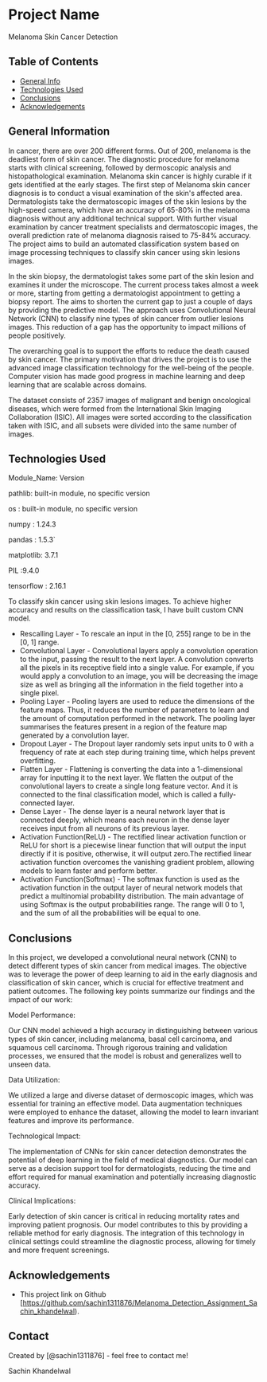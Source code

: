 # Project Name
  Melanoma Skin Cancer Detection


## Table of Contents
* [General Info](#general-information)
* [Technologies Used](#technologies-used)
* [Conclusions](#conclusions)
* [Acknowledgements](#acknowledgements)



## General Information
In cancer, there are over 200 different forms. Out of 200, melanoma is the deadliest form of skin cancer. The diagnostic procedure for melanoma starts with clinical screening, followed by dermoscopic analysis and histopathological examination. Melanoma skin cancer is highly curable if it gets identified at the early stages. The first step of Melanoma skin cancer diagnosis is to conduct a visual examination of the skin's affected area. Dermatologists take the dermatoscopic images of the skin lesions by the high-speed camera, which have an accuracy of 65-80% in the melanoma diagnosis without any additional technical support. With further visual examination by cancer treatment specialists and dermatoscopic images, the overall prediction rate of melanoma diagnosis raised to 75-84% accuracy. The project aims to build an automated classification system based on image processing techniques to classify skin cancer using skin lesions images.

In the skin biopsy, the dermatologist takes some part of the skin lesion and examines it under the microscope. The current process takes almost a week or more, starting from getting a dermatologist appointment to getting a biopsy report.
 The aims to shorten the current gap to just a couple of days by providing the predictive model.
 The approach uses Convolutional Neural Network (CNN) to classify nine types of skin cancer from outlier lesions images. This reduction of a gap has the opportunity to impact millions of people positively.

 The overarching goal is to support the efforts to reduce the death caused by skin cancer. The primary motivation that drives the project is to use the advanced image classification technology for the well-being of the people. Computer vision has made good progress in machine learning and deep learning that are scalable across domains.


The dataset consists of 2357 images of malignant and benign oncological diseases, which were formed from the International Skin Imaging Collaboration (ISIC). All images were sorted according to the classification taken with ISIC, and all subsets were divided into the same number of images.



## Technologies Used

Module_Name: Version

pathlib: built-in module, no specific version

os :    built-in module, no specific version

numpy   : 1.24.3   

pandas  : 1.5.3`

matplotlib: 3.7.1

PIL :9.4.0

tensorflow : 2.16.1


To classify skin cancer using skin lesions images. To achieve higher accuracy and results on the classification task, I have built custom CNN model.

- Rescalling Layer - To rescale an input in the [0, 255] range to be in the [0, 1] range.
- Convolutional Layer - Convolutional layers apply a convolution operation to the input, passing the result to the next layer. A convolution converts all the pixels in its receptive field into a single value. For example, if you would apply a convolution to an image, you will be decreasing the image size as well as bringing all the information in the field together into a single pixel. 
- Pooling Layer - Pooling layers are used to reduce the dimensions of the feature maps. Thus, it reduces the number of parameters to learn and the amount of computation performed in the network. The pooling layer summarises the features present in a region of the feature map generated by a convolution layer.
- Dropout Layer - The Dropout layer randomly sets input units to 0 with a frequency of rate at each step during training time, which helps prevent overfitting.
- Flatten Layer - Flattening is converting the data into a 1-dimensional array for inputting it to the next layer. We flatten the output of the convolutional layers to create a single long feature vector. And it is connected to the final classification model, which is called a fully-connected layer.
- Dense Layer - The dense layer is a neural network layer that is connected deeply, which means each neuron in the dense layer receives input from all neurons of its previous layer.
- Activation Function(ReLU) - The rectified linear activation function or ReLU for short is a piecewise linear function that will output the input directly if it is positive, otherwise, it will output zero.The rectified linear activation function overcomes the vanishing gradient problem, allowing models to learn faster and perform better.
- Activation Function(Softmax) - The softmax function is used as the activation function in the output layer of neural network models that predict a multinomial probability distribution. The main advantage of using Softmax is the output probabilities range. The range will 0 to 1, and the sum of all the probabilities will be equal to one.


## Conclusions
In this project, we developed a convolutional neural network (CNN) to detect different types of skin cancer from medical images. The objective was to leverage the power of deep learning to aid in the early diagnosis and classification of skin cancer, which is crucial for effective treatment and patient outcomes. The following key points summarize our findings and the impact of our work:

Model Performance:

Our CNN model achieved a high accuracy in distinguishing between various types of skin cancer, including melanoma, basal cell carcinoma, and squamous cell carcinoma.
Through rigorous training and validation processes, we ensured that the model is robust and generalizes well to unseen data.

Data Utilization:

We utilized a large and diverse dataset of dermoscopic images, which was essential for training an effective model.
Data augmentation techniques were employed to enhance the dataset, allowing the model to learn invariant features and improve its performance.

Technological Impact:

The implementation of CNNs for skin cancer detection demonstrates the potential of deep learning in the field of medical diagnostics.
Our model can serve as a decision support tool for dermatologists, reducing the time and effort required for manual examination and potentially increasing diagnostic accuracy.

Clinical Implications:

Early detection of skin cancer is critical in reducing mortality rates and improving patient prognosis. Our model contributes to this by providing a reliable method for early diagnosis.
The integration of this technology in clinical settings could streamline the diagnostic process, allowing for timely and more frequent screenings.


## Acknowledgements

- This project link on Github [https://github.com/sachin1311876/Melanoma_Detection_Assignment_Sachin_khandelwal).


## Contact
Created by [@sachin1311876] - feel free to contact me!

Sachin Khandelwal

